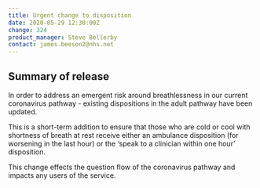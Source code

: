 ```yaml
---
title: Urgent change to disposition
date: 2020-05-29 12:30:00Z
change: 324
product_manager: Steve Bellerby
contact: james.beeson2@nhs.net
---
```


## Summary of release

In order to address an emergent risk around breathlessness in our current coronavirus pathway - existing dispositions in the adult pathway have been updated.

This is a short-term addition to ensure that those who are cold or cool with shortness of breath at rest receive either an ambulance disposition (for worsening in the last hour) or the ‘speak to a clinician within one hour’ disposition.

This change effects the question flow of the coronavirus pathway and impacts any users of the service.
